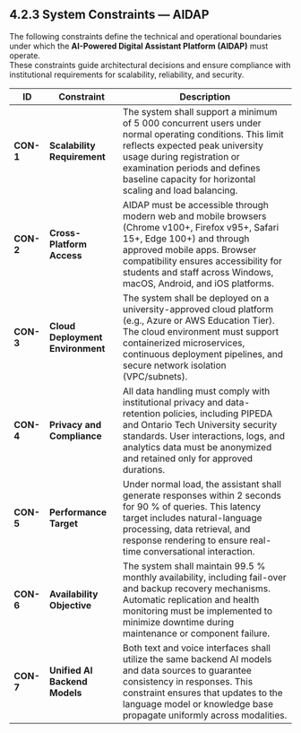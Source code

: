 ## 4.2.3 System Constraints — AIDAP

The following constraints define the technical and operational boundaries under which the **AI-Powered Digital Assistant Platform (AIDAP)** must operate.  
These constraints guide architectural decisions and ensure compliance with institutional requirements for scalability, reliability, and security.

| **ID** | **Constraint** | **Description** |
|---------|----------------|-----------------|
| **CON-1** | **Scalability Requirement** | The system shall support a minimum of 5 000 concurrent users under normal operating conditions. This limit reflects expected peak university usage during registration or examination periods and defines baseline capacity for horizontal scaling and load balancing. |
| **CON-2** | **Cross-Platform Access** | AIDAP must be accessible through modern web and mobile browsers (Chrome v100+, Firefox v95+, Safari 15+, Edge 100+) and through approved mobile apps. Browser compatibility ensures accessibility for students and staff across Windows, macOS, Android, and iOS platforms. |
| **CON-3** | **Cloud Deployment Environment** | The system shall be deployed on a university-approved cloud platform (e.g., Azure or AWS Education Tier). The cloud environment must support containerized microservices, continuous deployment pipelines, and secure network isolation (VPC/subnets). |
| **CON-4** | **Privacy and Compliance** | All data handling must comply with institutional privacy and data-retention policies, including PIPEDA and Ontario Tech University security standards. User interactions, logs, and analytics data must be anonymized and retained only for approved durations. |
| **CON-5** | **Performance Target** | Under normal load, the assistant shall generate responses within 2 seconds for 90 % of queries. This latency target includes natural-language processing, data retrieval, and response rendering to ensure real-time conversational interaction. |
| **CON-6** | **Availability Objective** | The system shall maintain 99.5 % monthly availability, including fail-over and backup recovery mechanisms. Automatic replication and health monitoring must be implemented to minimize downtime during maintenance or component failure. |
| **CON-7** | **Unified AI Backend Models** | Both text and voice interfaces shall utilize the same backend AI models and data sources to guarantee consistency in responses. This constraint ensures that updates to the language model or knowledge base propagate uniformly across modalities. |
